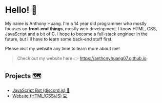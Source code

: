# Hello! 👋

My name is Anthony Huang. I'm a 14 year old programmer who mostly focuses on **front-end things**, mostly web development. I know HTML, CSS, JavaScript and a bit of C. I hope to become a full-stack engineer in the future, but I'll have to learn some back-end stuff first. 

Please visit my website any time to learn more about me!

> Check out my website here 👉 https://anthonyhuang07.github.io

## Projects 🗺️
- [JavaScript Bot (discord.js) 🤖](https://github.com/anthonyhuang07/FHDBot)
- [Website (HTML/CSS/JS) 💻](https://anthonyhuang07.github.io)
